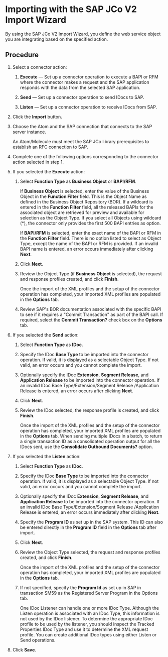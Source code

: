# Importing with the SAP JCo V2 Import Wizard

<head>
  <meta name="guidename" content="Integration"/>
  <meta name="context" content="GUID-8feae688-183d-4f0c-b1cb-39a277dfabd4"/>
</head>


By using the SAP JCo V2 Import Wizard, you define the web service object you are integrating based on the specified action.

## Procedure

1.  Select a connector action:

    1.  **Execute** — Set up a connector operation to execute a BAPI or RFM where the connector makes a request and the SAP application responds with the data from the selected SAP application.

    2.  **Send** — Set up a connector operation to send IDocs to SAP.

    3.  **Listen** — Set up a connector operation to receive IDocs from SAP.

2.  Click the **Import** button.

3.  Choose the Atom and the SAP connection that connects to the SAP server instance.

    An Atom/Molecule must meet the SAP JCo library prerequisites to establish an RFC connection to SAP.

4.  Complete one of the following options corresponding to the connector action selected in step 1.

5.  If you selected the **Execute** action:

    1.  Select **Function Type** as **Business Object** or **BAPI/RFM**.

        If **Business Object** is selected, enter the value of the Business Object in the **Function Filter** field. This is the Object Name as defined in the Business Object Repository \(BOR\). If a wildcard is entered in the **Function Filter** field, all the released BAPIs for the associated object are retrieved for preview and available for selection as the Object Type. If you select all Objects using wildcard \(\*\), the connector only provides the first 500 BAPI entries as option.

        If **BAPI/RFM** is selected, enter the exact name of the BAPI or RFM in the **Function Filter** field. There is no option listed to select as Object Type, except the name of the BAPI or RFM is provided. If an invalid BAPI name is entered, an error occurs immediately after clicking **Next**.

    2.  Click **Next**.

    3.  Review the Object Type \(if **Business Object** is selected\), the request and response profiles created, and click **Finish**.

        Once the import of the XML profiles and the setup of the connector operation has completed, your imported XML profiles are populated in the **Options** tab.

    4.  Review SAP's BOR documentation associated with the specific BAPI to see if it requires a "Commit Transaction" as part of the BAPI call. If required, select the **Commit Transaction?** check box on the **Options** tab.

6.  If you selected the **Send** action:

    1.  Select **Function Type** as **IDoc**.

    2.  Specify the IDoc **Base Type** to be imported into the connector operation. If valid, it is displayed as a selectable Object Type. If not valid, an error occurs and you cannot complete the import.

    3.  Optionally specify the IDoc **Extension**, **Segment Release**, and **Application Release** to be imported into the connector operation. If an invalid IDoc Base Type/Extension/Segment Release /Application Release is entered, an error occurs after clicking **Next**.

    4.  Click **Next**.

    5.  Review the IDoc selected, the response profile is created, and click **Finish**.

        Once the import of the XML profiles and the setup of the connector operation has completed, your imported XML profiles are populated in the **Options** tab. When sending multiple IDocs in a batch, to return a single transaction ID as a consolidated operation output for all the IDocs sent, use the **Consolidate Outbound Documents?** option.

7.  If you selected the **Listen** action:

    1.  Select **Function Type** as **IDoc**.

    2.  Specify the IDoc **Base Type** to be imported into the connector operation. If valid, it is displayed as a selectable Object Type. If not valid, an error occurs and you cannot complete the import.

    3.  Optionally specify the IDoc **Extension**, **Segment Release**, and **Application Release** to be imported into the connector operation. If an invalid IDoc Base Type/Extension/Segment Release /Application Release is entered, an error occurs immediately after clicking **Next**.

    4.  Specify the **Program ID** as set up in the SAP system. This ID can also be entered directly in the **Program ID** field in the **Options** tab after import.

    5.  Click **Next**.

    6.  Review the Object Type selected, the request and response profiles created, and click **Finish**.

        Once the import of the XML profiles and the setup of the connector operation has completed, your imported XML profiles are populated in the **Options** tab.

    7.  If not specified, specify the **Program Id** as set up in SAP in transaction SM59 as the Registered Server Program in the Options tab.

        One IDoc Listener can handle one or more IDoc Type. Although the Listen operation is associated with an IDoc Type, this information is not used by the IDoc listener. To determine the appropriate IDoc profile to be used by the listener, you should inspect the Tracked Properties IDoc Type and use it to determine the XML request profile. You can create additional IDoc types using either Listen or Send operations.

8.  Click **Save**.